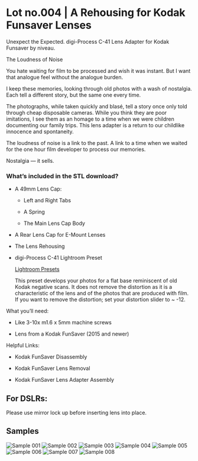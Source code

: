 # Lot no.004 | A Rehousing for Kodak Funsaver Lenses

Unexpect the Expected. digi-Process C-41 Lens Adapter for Kodak Funsaver by niveau.

The Loudness of Noise

You hate waiting for film to be processed and wish it was instant. But I want that analogue feel without the analogue burden.

I keep these memories, looking through old photos with a wash of nostalgia. Each tell a different story, but the same one every time.

The photographs, while taken quickly and blasé, tell a story once only told through cheap disposable cameras. While you think they are poor imitations, I see them as an homage to a time when we were children documenting our family trips. This lens adapter is a return to our childlike innocence and spontaneity.

The loudness of noise is a link to the past. A link to a time when we waited for the one hour film developer to process our memories.

Nostalgia — it sells.

### What’s included in the STL download?
    
- A 49mm Lens Cap:

  - Left and Right Tabs

  - A Spring

  - The Main Lens Cap Body

- A Rear Lens Cap for E-Mount Lenses

- The Lens Rehousing

- digi-Process C-41 Lightroom Preset

    [Lightroom Presets](https://github.com/Archive-663/lightroomPresets)

    This preset develops your photos for a flat base reminiscent of old Kodak negative scans. It does not remove the distortion as it is a characteristic of the lens and of the photos that are produced with film. If you want to remove the distortion; set your distortion slider to ~ -12.

What you’ll need:

- Like 3-10x m1.6 x 5mm machine screws

- Lens from a Kodak FunSaver (2015 and newer)

Helpful Links:

- Kodak FunSaver Disassembly

- Kodak FunSaver Lens Removal

- Kodak FunSaver Lens Adapter Assembly

## For DSLRs:

Please use mirror lock up before inserting lens into place. 

## Samples

![Sample 001](https://github.com/Archive-663/kodakFunsaver/blob/main/SAMPLE/_MG_1422.jpg)
![Sample 002](https://github.com/Archive-663/kodakFunsaver/blob/main/SAMPLE/_MG_1448.jpg)
![Sample 003](https://github.com/Archive-663/kodakFunsaver/blob/main/SAMPLE/_MG_1449.jpg)
![Sample 004](https://github.com/Archive-663/kodakFunsaver/blob/main/SAMPLE/_MG_1454.jpg)
![Sample 005](https://github.com/Archive-663/kodakFunsaver/blob/main/SAMPLE/_MG_1456.jpg)
![Sample 006](https://github.com/Archive-663/kodakFunsaver/blob/main/SAMPLE/_MG_1465.jpg)
![Sample 007](https://github.com/Archive-663/kodakFunsaver/blob/main/SAMPLE/_MG_1472.jpg)
![Sample 008](https://github.com/Archive-663/kodakFunsaver/blob/main/SAMPLE/_MG_1477.jpg)
